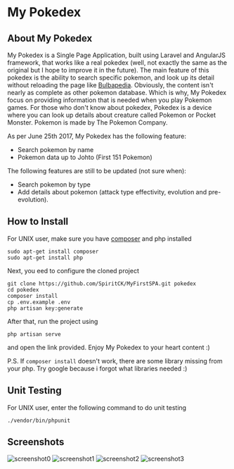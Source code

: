 # My Pokedex

## About My Pokedex

My Pokedex is a Single Page Application, built using Laravel and AngularJS framework, that works like a real pokedex (well, not exactly the same as the original but I hope to improve it in the future). The main feature of this pokedex is the ability to search specific pokemon, and look up its detail without reloading the page like [Bulbapedia](https://bulbapedia.bulbagarden.net/wiki/Main_Page). Obviously, the content isn't nearly as complete as other pokemon database. Which is why, My Pokedex focus on providing information that is needed when you play Pokemon games. For those who don't know about pokedex, Pokedex is a device where you can look up details about creature called Pokemon or Pocket Monster. Pokemon is made by The Pokemon Company.

As per June 25th 2017, My Pokedex has the following feature:
- Search pokemon by name
- Pokemon data up to Johto (First 151 Pokemon)

The following features are still to be updated (not sure when):
- Search pokemon by type
- Add details about pokemon (attack type effectivity, evolution and pre-evolution).

## How to Install
For UNIX user, make sure you have [composer](https://getcomposer.org/) and php installed
```
sudo apt-get install composer
sudo apt-get install php
```
Next, you eed to configure the cloned project
```
git clone https://github.com/SpiritCK/MyFirstSPA.git pokedex
cd pokedex
composer install
cp .env.example .env
php artisan key:generate
```
After that, run the project using
```
php artisan serve
```
and open the link provided. Enjoy My Pokedex to your heart content :)

P.S.
If `composer install` doesn't work, there are some library missing from your php. Try google because i forgot what libraries needed :)

## Unit Testing
For UNIX user, enter the following command to do unit testing
```
./vendor/bin/phpunit
```

## Screenshots
![screenshot0](https://user-images.githubusercontent.com/23207046/28584009-63c46d0c-7195-11e7-9a07-e413014a3722.png)
![screenshot1](https://user-images.githubusercontent.com/23207046/28584007-63b3e342-7195-11e7-97d0-e42820f33ea3.png)
![screenshot2](https://user-images.githubusercontent.com/23207046/28584006-63a9ee1e-7195-11e7-8048-4f9851c0dd57.png)
![screenshot3](https://user-images.githubusercontent.com/23207046/28584008-63b8752e-7195-11e7-8fad-7474a0eb0b59.png)
